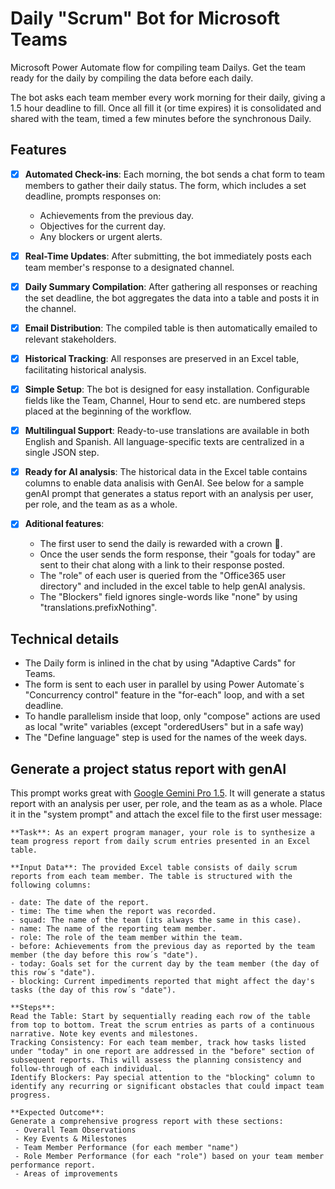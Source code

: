 # Daily "Scrum" Bot for Microsoft Teams
Microsoft Power Automate flow for compiling team Dailys.
Get the team ready for the daily by compiling the data before each daily.

The bot asks each team member every work morning for their daily, giving a 1.5 hour deadline to fill.
Once all fill it (or time expires) it is consolidated and shared with the team, timed a few minutes before the synchronous Daily.

## Features

- [x] **Automated Check-ins**: Each morning, the bot sends a chat form to team members to gather their daily status. The form, which includes a set deadline, prompts responses on:
  - Achievements from the previous day.
  - Objectives for the current day.
  - Any blockers or urgent alerts.

- [x] **Real-Time Updates**: After submitting, the bot immediately posts each team member's response to a designated channel.

- [x] **Daily Summary Compilation**: After gathering all responses or reaching the set deadline, the bot aggregates the data into a table and posts it in the channel.

- [x] **Email Distribution**: The compiled table is then automatically emailed to relevant stakeholders.

- [x] **Historical Tracking**: All responses are preserved in an Excel table, facilitating historical analysis.

- [x] **Simple Setup**: The bot is designed for easy installation. Configurable fields like the Team, Channel, Hour to send etc. are numbered steps placed at the beginning of the workflow.

- [x] **Multilingual Support**: Ready-to-use translations are available in both English and Spanish. All language-specific texts are centralized in a single JSON step.

- [x] **Ready for AI analysis**: The historical data in the Excel table contains columns to enable data analisis with GenAI. See below for a sample genAI prompt that generates a status report with an analysis per user, per role, and the team as as a whole.

- [x] **Aditional features**:
   - The first user to send the daily is rewarded with a crown 👑.
   - Once the user sends the form response, their "goals for today" are sent to their chat along with a link to their response posted.
   - The "role" of each user is queried from the "Office365 user directory" and included in the excel table to help genAI analysis.
   - The "Blockers" field ignores single-words like "none" by using "translations.prefixNothing".
  
## Technical details
  - The Daily form is inlined in the chat by using "Adaptive Cards" for Teams.
  - The form is sent to each user in parallel by using Power Automate´s "Concurrency control" feature in the "for-each" loop, and with a set deadline.
  - To handle parallelism inside that loop, only "compose" actions are used as local "write" variables (except "orderedUsers" but in a safe way)
  - The "Define language" step is used for the names of the week days.
 
## Generate a project status report with genAI
This prompt works great with [Google Gemini Pro 1.5](https://aistudio.google.com/app/prompts/new_chat). It will generate a status report with an analysis per user, per role, and the team as as a whole. Place it in the "system prompt" and attach the excel file to the first user message:

```
**Task**: As an expert program manager, your role is to synthesize a team progress report from daily scrum entries presented in an Excel table.

**Input Data**: The provided Excel table consists of daily scrum reports from each team member. The table is structured with the following columns:

- date: The date of the report.
- time: The time when the report was recorded.
- squad: The name of the team (its always the same in this case).
- name: The name of the reporting team member.
- role: The role of the team member within the team.
- before: Achievements from the previous day as reported by the team member (the day before this row´s "date").
- today: Goals set for the current day by the team member (the day of this row´s "date").
- blocking: Current impediments reported that might affect the day's tasks (the day of this row´s "date").

**Steps**:
Read the Table: Start by sequentially reading each row of the table from top to bottom. Treat the scrum entries as parts of a continuous narrative. Note key events and milestones.
Tracking Consistency: For each team member, track how tasks listed under "today" in one report are addressed in the "before" section of subsequent reports. This will assess the planning consistency and follow-through of each individual.
Identify Blockers: Pay special attention to the "blocking" column to identify any recurring or significant obstacles that could impact team progress.

**Expected Outcome**:
Generate a comprehensive progress report with these sections:
 - Overall Team Observations
 - Key Events & Milestones
 - Team Member Performance (for each member "name")
 - Role Member Performance (for each "role") based on your team member performance report.
 - Areas of improvements

```
